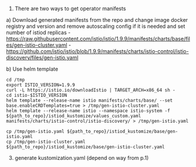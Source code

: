 1. There are two ways to get operator manifests

  a) Download generated manifests from the repo and change image docker registry and version and remove autoscaling config if it is needed and set number of istiod replicas
    - https://raw.githubusercontent.com/istio/istio/1.9.9/manifests/charts/base/files/gen-istio-cluster.yaml
    - https://github.com/istio/istio/blob/1.9.9/manifests/charts/istio-control/istio-discovery/files/gen-istio.yaml

  b) Use helm template
  ```
  cd /tmp
  export ISTIO_VERSION=1.9.9
  curl -L https://istio.io/downloadIstio | TARGET_ARCH=x86_64 sh -
  cd istio-$ISTIO_VERSION
  helm template --release-name istio manifests/charts/base/ --set base.enableCRDTemplates=true > /tmp/gen-istio-cluster.yaml
  helm template --release-name istio --namespace istio-system -f ${path_to_repo}/istiod_kustomize/values_custom.yaml manifests/charts/istio-control/istio-discovery/ > /tmp/gen-istio.yaml

  cp /tmp/gen-istio.yaml ${path_to_repo}/istiod_kustomize/base/gen-istio.yaml
  cp /tmp/gen-istio-cluster.yaml ${path_to_repo}/istiod_kustomize/base/gen-istio-cluster.yaml
```
3. generate kustomization.yaml (depend on way from p.1)
